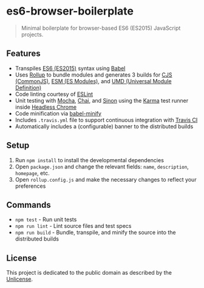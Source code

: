 # es6-browser-boilerplate

> Minimal boilerplate for browser-based ES6 (ES2015) JavaScript projects.

## Features

* Transpiles [ES6 (ES2015)](http://www.ecma-international.org/ecma-262/6.0/) syntax using [Babel](https://babeljs.io/)
* Uses [Rollup](https://rollupjs.org) to bundle modules and generates 3 builds for [CJS (CommonJS)](http://www.commonjs.org/), [ESM (ES Modules)](https://v8.dev/features/modules), and [UMD (Universal Module Definition)](https://github.com/umdjs/umd)
* Code linting courtesy of [ESLint](http://eslint.org/)
* Unit testing with [Mocha](http://mochajs.org/), [Chai](http://chaijs.com/), and [Sinon](http://sinonjs.org/) using the [Karma](https://karma-runner.github.io) test runner inside [Headless Chrome](https://developers.google.com/web/updates/2017/04/headless-chrome)
* Code minification via [babel-minify](https://github.com/babel/minify)
* Includes `.travis.yml` file to support continuous integration with [Travis CI](https://travis-ci.org/)
* Automatically includes a (configurable) banner to the distributed builds

## Setup

1. Run `npm install` to install the developmental dependencies
2. Open `package.json` and change the relevant fields: `name`, `description`, `homepage`, etc.
3. Open `rollup.config.js` and make the necessary changes to reflect your preferences

## Commands

* `npm test` - Run unit tests
* `npm run lint` - Lint source files and test specs
* `npm run build` - Bundle, transpile, and minify the source into the distributed builds

## License

This project is dedicated to the public domain as described by the [Unlicense](http://unlicense.org/).
